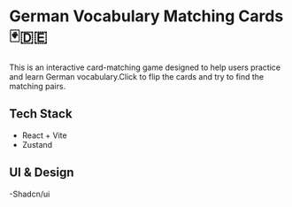# German Vocabulary Matching Cards 🃏🇩🇪
This is an interactive card-matching game designed to help users practice and learn German vocabulary.Click to flip the cards and try to find the matching pairs.

## Tech Stack
- React + Vite
- Zustand

## UI & Design
-Shadcn/ui

